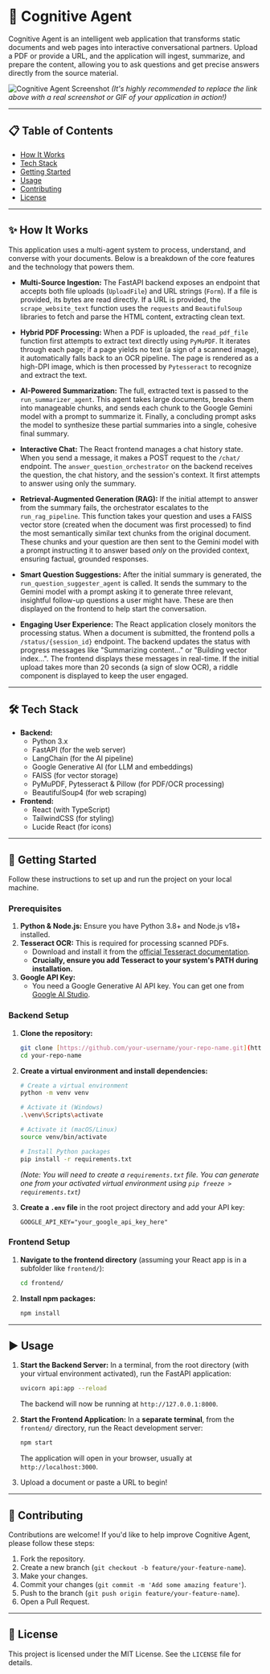# 🧠 Cognitive Agent

Cognitive Agent is an intelligent web application that transforms static documents and web pages into interactive conversational partners. Upload a PDF or provide a URL, and the application will ingest, summarize, and prepare the content, allowing you to ask questions and get precise answers directly from the source material.

![Cognitive Agent Screenshot](https://drive.google.com/file/d/19AmolhbVsfZctNXSI9gc94ZRxPYJww4E/view?usp=drive_link)
*(It's highly recommended to replace the link above with a real screenshot or GIF of your application in action!)*

---

## 📋 Table of Contents

* [How It Works](#-how-it-works)
* [Tech Stack](#-tech-stack)
* [Getting Started](#-getting-started)
* [Usage](#-usage)
* [Contributing](#-contributing)
* [License](#-license)

---

## ✨ How It Works

This application uses a multi-agent system to process, understand, and converse with your documents. Below is a breakdown of the core features and the technology that powers them.

* **Multi-Source Ingestion:** The FastAPI backend exposes an endpoint that accepts both file uploads (`UploadFile`) and URL strings (`Form`). If a file is provided, its bytes are read directly. If a URL is provided, the `scrape_website_text` function uses the `requests` and `BeautifulSoup` libraries to fetch and parse the HTML content, extracting clean text.

* **Hybrid PDF Processing:** When a PDF is uploaded, the `read_pdf_file` function first attempts to extract text directly using `PyMuPDF`. It iterates through each page; if a page yields no text (a sign of a scanned image), it automatically falls back to an OCR pipeline. The page is rendered as a high-DPI image, which is then processed by `Pytesseract` to recognize and extract the text.

* **AI-Powered Summarization:** The full, extracted text is passed to the `run_summarizer_agent`. This agent takes large documents, breaks them into manageable chunks, and sends each chunk to the Google Gemini model with a prompt to summarize it. Finally, a concluding prompt asks the model to synthesize these partial summaries into a single, cohesive final summary.

* **Interactive Chat:** The React frontend manages a chat history state. When you send a message, it makes a POST request to the `/chat/` endpoint. The `answer_question_orchestrator` on the backend receives the question, the chat history, and the session's context. It first attempts to answer using only the summary.

* **Retrieval-Augmented Generation (RAG):** If the initial attempt to answer from the summary fails, the orchestrator escalates to the `run_rag_pipeline`. This function takes your question and uses a FAISS vector store (created when the document was first processed) to find the most semantically similar text chunks from the original document. These chunks and your question are then sent to the Gemini model with a prompt instructing it to answer based *only* on the provided context, ensuring factual, grounded responses.

* **Smart Question Suggestions:** After the initial summary is generated, the `run_question_suggester_agent` is called. It sends the summary to the Gemini model with a prompt asking it to generate three relevant, insightful follow-up questions a user might have. These are then displayed on the frontend to help start the conversation.

* **Engaging User Experience:** The React application closely monitors the processing status. When a document is submitted, the frontend polls a `/status/{session_id}` endpoint. The backend updates the status with progress messages like "Summarizing content…" or "Building vector index…". The frontend displays these messages in real-time. If the initial upload takes more than 20 seconds (a sign of slow OCR), a riddle component is displayed to keep the user engaged.

---

## 🛠️ Tech Stack

* **Backend:**
    * Python 3.x
    * FastAPI (for the web server)
    * LangChain (for the AI pipeline)
    * Google Generative AI (for LLM and embeddings)
    * FAISS (for vector storage)
    * PyMuPDF, Pytesseract & Pillow (for PDF/OCR processing)
    * BeautifulSoup4 (for web scraping)
* **Frontend:**
    * React (with TypeScript)
    * TailwindCSS (for styling)
    * Lucide React (for icons)

---

## 🚀 Getting Started

Follow these instructions to set up and run the project on your local machine.

### Prerequisites

1.  **Python & Node.js:** Ensure you have Python 3.8+ and Node.js v18+ installed.
2.  **Tesseract OCR:** This is required for processing scanned PDFs.
    * Download and install it from the [official Tesseract documentation](https://tesseract-ocr.github.io/tessdoc/Installation.html).
    * **Crucially, ensure you add Tesseract to your system's PATH during installation.**
3.  **Google API Key:**
    * You need a Google Generative AI API key. You can get one from [Google AI Studio](https://aistudio.google.com/app/apikey).

### Backend Setup

1.  **Clone the repository:**
    ```bash
    git clone [https://github.com/your-username/your-repo-name.git](https://github.com/your-username/your-repo-name.git)
    cd your-repo-name
    ```

2.  **Create a virtual environment and install dependencies:**
    ```bash
    # Create a virtual environment
    python -m venv venv

    # Activate it (Windows)
    .\venv\Scripts\activate

    # Activate it (macOS/Linux)
    source venv/bin/activate

    # Install Python packages
    pip install -r requirements.txt
    ```
    *(Note: You will need to create a `requirements.txt` file. You can generate one from your activated virtual environment using `pip freeze > requirements.txt`)*

3.  **Create a `.env` file** in the root project directory and add your API key:
    ```
    GOOGLE_API_KEY="your_google_api_key_here"
    ```

### Frontend Setup

1.  **Navigate to the frontend directory** (assuming your React app is in a subfolder like `frontend/`):
    ```bash
    cd frontend/
    ```

2.  **Install npm packages:**
    ```bash
    npm install
    ```

---

## ▶️ Usage

1.  **Start the Backend Server:**
    In a terminal, from the root directory (with your virtual environment activated), run the FastAPI application:
    ```bash
    uvicorn api:app --reload
    ```
    The backend will now be running at `http://127.0.0.1:8000`.

2.  **Start the Frontend Application:**
    In a **separate terminal**, from the `frontend/` directory, run the React development server:
    ```bash
    npm start
    ```
    The application will open in your browser, usually at `http://localhost:3000`.

3.  Upload a document or paste a URL to begin!

---

## 🤝 Contributing

Contributions are welcome! If you'd like to help improve Cognitive Agent, please follow these steps:

1.  Fork the repository.
2.  Create a new branch (`git checkout -b feature/your-feature-name`).
3.  Make your changes.
4.  Commit your changes (`git commit -m 'Add some amazing feature'`).
5.  Push to the branch (`git push origin feature/your-feature-name`).
6.  Open a Pull Request.

---

## 📜 License

This project is licensed under the MIT License. See the `LICENSE` file for details.
